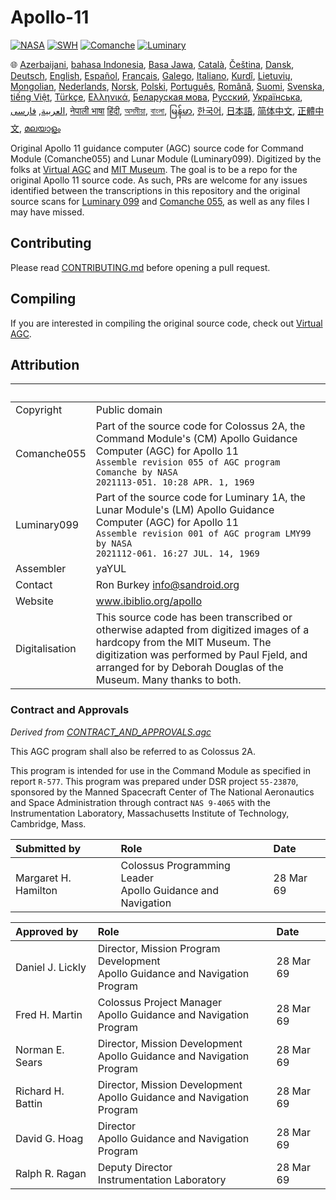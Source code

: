 # Apollo-11

[![NASA][1]][2]
[![SWH]][SWH_URL]
[![Comanche]][ComancheMilestone]
[![Luminary]][LuminaryMilestone]

🌐
[Azerbaijani][AZ],
[bahasa Indonesia][ID],
[Basa Jawa][JV],
[Català][CA],
[Čeština][CZ],
[Dansk][DA],
[Deutsch][DE],
[English][EN],
[Español][ES],
[Français][FR],
[Galego][GL],
[Italiano][IT],
[Kurdî][KU],
[Lietuvių][LT],
[Mongolian][MN],
[Nederlands][NL],
[Norsk][NO],
[Polski][PL],
[Português][PT_BR],
[Română][RO],
[Suomi][FI],
[Svenska][SV],
[tiếng Việt][VI],
[Türkçe][TR],
[Ελληνικά][GR],
[Беларуская мова][BE],
[Русский][RU],
[Українська][UK],
[العربية][AR],
[فارسی][FA],
[नेपाली भाषा][NE]
[हिंदी][HI_IN],
[অসমীয়া][AS_IN],
[বাংলা][BD_BN],
[မြန်မာ][MM],
[한국어][KO_KR],
[日本語][JA],
[简体中文][ZH_CN],
[正體中文][ZH_TW],
[മലയാളം][ML]

[AR]:Translations/README.ar.md
[AS_IN]:Translations/README.as_in.md
[AZ]:Translations/README.az.md
[BD_BN]:Translations/README.bd_bn.md
[BE]:Translations/README.be.md
[CA]:Translations/README.ca.md
[CZ]:Translations/README.cz.md
[DA]:Translations/README.da.md
[DE]:Translations/README.de.md
[EN]:README.md
[ES]:Translations/README.es.md
[FA]:Translations/README.fa.md
[FI]:Translations/README.fi.md
[FR]:Translations/README.fr.md
[GL]:Translations/README.gl.md
[GR]:Translations/README.gr.md
[HI_IN]:Translations/README.hi_in.md
[ID]:Translations/README.id.md
[IT]:Translations/README.it.md
[JA]:Translations/README.ja.md
[JV]:Translations/README.jv.md
[KO_KR]:Translations/README.ko_kr.md
[KU]:Translations/README.ku.md
[LT]:Translations/README.lt.md
[MM]:Translations/README.mm.md
[MN]:Translations/README.mn.md
[NE]:Translations/README.ne.md
[NL]:Translations/README.nl.md
[NO]:Translations/README.no.md
[PL]:Translations/README.pl.md
[PT_BR]:Translations/README.pt_br.md
[RO]:Translations/README.ro.md
[RU]:Translations/README.ru.md
[SV]:Translations/README.sv.md
[TR]:Translations/README.tr.md
[UK]:Translations/README.uk.md
[VI]:Translations/README.vi.md
[ZH_CN]:Translations/README.zh_cn.md
[ZH_TW]:Translations/README.zh_tw.md
[ML]:Translations/README.ml.md
Original Apollo 11 guidance computer (AGC) source code for Command Module (Comanche055) and Lunar Module (Luminary099). Digitized by the folks at [Virtual AGC][3] and [MIT Museum][4]. The goal is to be a repo for the original Apollo 11 source code. As such, PRs are welcome for any issues identified between the transcriptions in this repository and the original source scans for [Luminary 099][5] and [Comanche 055][6], as well as any files I may have missed.

## Contributing

Please read [CONTRIBUTING.md][7] before opening a pull request.

## Compiling

If you are interested in compiling the original source code, check
out [Virtual AGC][8].

## Attribution

&nbsp;         | &nbsp;
:------------- | :-----
Copyright      | Public domain
Comanche055    | Part of the source code for Colossus 2A, the Command Module's (CM) Apollo Guidance Computer (AGC) for Apollo 11<br>`Assemble revision 055 of AGC program Comanche by NASA`<br>`2021113-051. 10:28 APR. 1, 1969`
Luminary099    | Part of the source code for Luminary 1A, the Lunar Module's (LM) Apollo Guidance Computer (AGC) for Apollo 11<br>`Assemble revision 001 of AGC program LMY99 by NASA`<br>`2021112-061. 16:27 JUL. 14, 1969`
Assembler      | yaYUL
Contact        | Ron Burkey <info@sandroid.org>
Website        | www.ibiblio.org/apollo
Digitalisation | This source code has been transcribed or otherwise adapted from digitized images of a hardcopy from the MIT Museum. The digitization was performed by Paul Fjeld, and arranged for by Deborah Douglas of the Museum. Many thanks to both.

### Contract and Approvals

*Derived from [CONTRACT_AND_APPROVALS.agc]*

This AGC program shall also be referred to as Colossus 2A.

This program is intended for use in the Command Module as specified in report `R-577`. This program was prepared under DSR project `55-23870`, sponsored by the Manned Spacecraft Center of The National Aeronautics and Space Administration through contract `NAS 9-4065` with the Instrumentation Laboratory, Massachusetts Institute of Technology, Cambridge, Mass.

Submitted by         | Role | Date
:------------------- | :--- | :---
Margaret H. Hamilton | Colossus Programming Leader<br>Apollo Guidance and Navigation | 28 Mar 69

Approved by       | Role | Date
:---------------- | :--- | :---
Daniel J. Lickly  | Director, Mission Program Development<br>Apollo Guidance and Navigation Program | 28 Mar 69
Fred H. Martin    | Colossus Project Manager<br>Apollo Guidance and Navigation Program | 28 Mar 69
Norman E. Sears   | Director, Mission Development<br>Apollo Guidance and Navigation Program | 28 Mar 69
Richard H. Battin | Director, Mission Development<br>Apollo Guidance and Navigation Program | 28 Mar 69
David G. Hoag     | Director<br>Apollo Guidance and Navigation Program | 28 Mar 69
Ralph R. Ragan    | Deputy Director<br>Instrumentation Laboratory | 28 Mar 69

[CONTRACT_AND_APPROVALS.agc]:https://github.com/chrislgarry/Apollo-11/blob/master/Comanche055/CONTRACT_AND_APPROVALS.agc
[1]:https://flat.badgen.net/badge/NASA/Mission%20Overview/0B3D91
[2]:https://www.nasa.gov/mission_pages/apollo/missions/apollo11.html
[3]:http://www.ibiblio.org/apollo/
[4]:http://web.mit.edu/museum/
[5]:http://www.ibiblio.org/apollo/ScansForConversion/Luminary099/
[6]:http://www.ibiblio.org/apollo/ScansForConversion/Comanche055/
[7]:https://github.com/chrislgarry/Apollo-11/blob/master/CONTRIBUTING.md
[8]:https://github.com/rburkey2005/virtualagc
[SWH]:https://flat.badgen.net/badge/Software%20Heritage/Archive/0B3D91
[SWH_URL]:https://archive.softwareheritage.org/browse/origin/https://github.com/chrislgarry/Apollo-11/
[Comanche]:https://flat.badgen.net/github/milestones/chrislgarry/Apollo-11/1
[ComancheMilestone]:https://github.com/chrislgarry/Apollo-11/milestone/1
[Luminary]:https://flat.badgen.net/github/milestones/chrislgarry/Apollo-11/2
[LuminaryMilestone]:https://github.com/chrislgarry/Apollo-11/milestone/2
